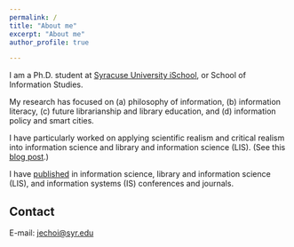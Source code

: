 ```yaml
---
permalink: /
title: "About me"
excerpt: "About me"
author_profile: true

---
```


I am a Ph.D. student at [Syracuse University iSchool](https://ischool.syr.edu/jeongbae-choi/), or School of Information Studies.

My research has focused on (a) philosophy of information, (b) information literacy, (c) future librarianship and library education, and (d) information policy and smart cities. 

I have particularly worked on applying scientific realism and critical realism into information science and library and information science (LIS). (See this [blog post](https://jeongbaechoi.github.io/posts/2022/09/info-real/).) 

I have [published](https://jeongbaechoi.github.io/publications/) in information science, library and information science (LIS), and information systems (IS) conferences and journals.


Contact
------
E-mail: [jechoi@syr.edu](mailto:jechoi@syr.edu)
